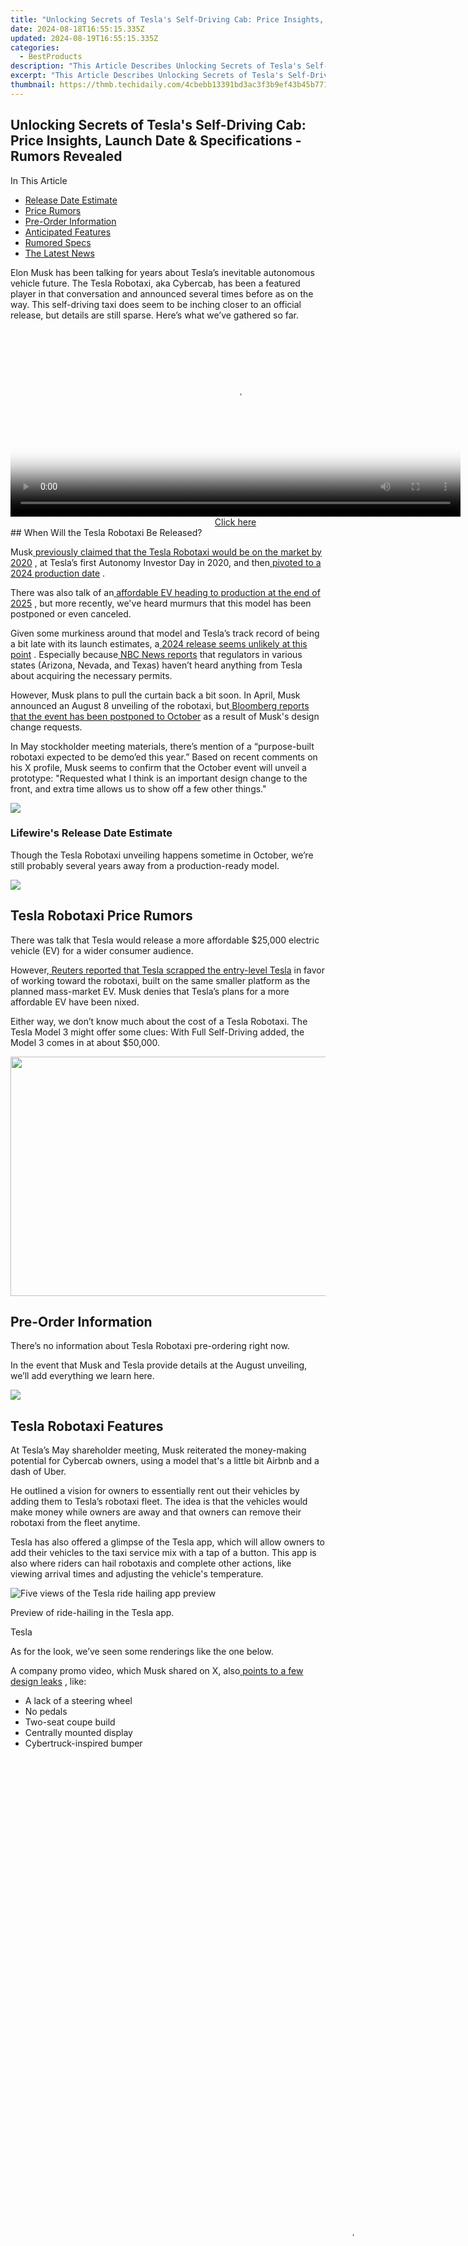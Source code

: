 ```yaml
---
title: "Unlocking Secrets of Tesla's Self-Driving Cab: Price Insights, Launch Date & Specifications - Rumors Revealed"
date: 2024-08-18T16:55:15.335Z
updated: 2024-08-19T16:55:15.335Z
categories:
  - BestProducts
description: "This Article Describes Unlocking Secrets of Tesla's Self-Driving Cab: Price Insights, Launch Date & Specifications - Rumors Revealed"
excerpt: "This Article Describes Unlocking Secrets of Tesla's Self-Driving Cab: Price Insights, Launch Date & Specifications - Rumors Revealed"
thumbnail: https://thmb.techidaily.com/4cbebb13391bd3ac3f3b9ef43b45b771ba69f0146a8bbd42e4f0e8dd5abd0510.jpg
---
```


## Unlocking Secrets of Tesla's Self-Driving Cab: Price Insights, Launch Date & Specifications - Rumors Revealed

 In This Article 

* [ Release Date Estimate ](https://www.lifewire.com/#toc-when-will-the-tesla-robotaxi-be-released)
* [ Price Rumors ](https://www.lifewire.com/#toc-tesla-robotaxi-price-rumors)
* [ Pre-Order Information ](https://www.lifewire.com/#toc-pre-order-information)
* [ Anticipated Features ](https://www.lifewire.com/#toc-tesla-robotaxi-features)
* [ Rumored Specs ](https://www.lifewire.com/#toc-tesla-robotaxi-specs-and-hardware)
* [ The Latest News ](https://www.lifewire.com/#toc-the-latest-news-about-the-tesla-robotaxi)

 Elon Musk has been talking for years about Tesla’s inevitable autonomous vehicle future. The Tesla Robotaxi, aka Cybercab, has been a featured player in that conversation and announced several times before as on the way. This self-driving taxi does seem to be inching closer to an official release, but details are still sparse. Here’s what we’ve gathered so far.

<!-- affiliate ads begin -->
<span id="1993652">
					<video width="720" height="300" style="cursor:pointer"
           poster="//a.impactradius-go.com/display-clicktoplayimage/1993652.jpeg"
           onclick="if(!this.playClicked){this.play();this.setAttribute('controls',true);this.playClicked=true;}">
	   <source src="//a.impactradius-go.com/display-ad/22993-1993652">
	   <img src="//a.impactradius-go.com/display-clicktoplayimage/1993652.jpeg" style="border: none; height: 100%; width: 100%; object-fit: contain">
	</video>
	<div style="width:720px;text-align:center"><a href="javascript:window.open(decodeURIComponent('https%3A%2F%2Fhomestyler.sjv.io%2Fc%2F5597632%2F1993652%2F22993'), '_blank');void(0);">Click here</a></div>
</span>
<img height="0" width="0" src="https://imp.pxf.io/i/5597632/1993652/22993" style="position:absolute;visibility:hidden;" border="0" />
<!-- affiliate ads end -->
##  When Will the Tesla Robotaxi Be Released? 

 Musk[ previously claimed that the Tesla Robotaxi would be on the market by 2020](https://www.cnn.com/2019/04/22/tech/tesla-robotaxis/index.html) , at Tesla’s first Autonomy Investor Day in 2020, and then[ pivoted to a 2024 production date](https://techcrunch.com/2023/09/12/tesla-robotaxi-concept-looks-like-a-two-seater-cybertruck/) . 

 There was also talk of an[ affordable EV heading to production at the end of 2025](https://www.notateslaapp.com/news/1890/tesla-confirms-launch-of-next-gen-vehicle-in-2025-anticipates-a-surge-in-growth) , but more recently, we've heard murmurs that this model has been postponed or even canceled. 

 Given some murkiness around that model and Tesla’s track record of being a bit late with its launch estimates, a[ 2024 release seems unlikely at this point](https://cleantechnica.com/2024/04/09/tesla-will-not-have-true-robotaxi-release-this-year/) . Especially because[ NBC News reports](https://www.nbcnews.com/tech/innovation/robotaxi-regulators-say-tesla-hasnt-contacted-plans-rcna147456) that regulators in various states (Arizona, Nevada, and Texas) haven’t heard anything from Tesla about acquiring the necessary permits. 

 However, Musk plans to pull the curtain back a bit soon. In April, Musk announced an August 8 unveiling of the robotaxi, but[ Bloomberg reports that the event has been postponed to October](https://www.bloomberg.com/news/articles/2024-07-11/tesla-plans-to-delay-robotaxi-unveiling-to-october-from-august) as a result of Musk's design change requests.

 In May stockholder meeting materials, there’s mention of a “purpose-built robotaxi expected to be demo’ed this year.” Based on recent comments on his X profile, Musk seems to confirm that the October event will unveil a prototype: "Requested what I think is an important design change to the front, and extra time allows us to show off a few other things."

<!-- affiliate ads begin -->
<a href="https://secure.2checkout.com/order/checkout.php?PRODS=4715391&QTY=1&AFFILIATE=108875&CART=1"><img src="https://secure.avangate.com/images/merchant/7f687767ccf20fcea1c9dc4a5adc2326/Digisigner_banner_728_x_90_color_version.png" border="0"></a>
<!-- affiliate ads end -->
###  Lifewire's Release Date Estimate

 Though the Tesla Robotaxi unveiling happens sometime in October, we’re still probably several years away from a production-ready model.

<!-- affiliate ads begin -->
<a href="https://shop.systoolsgroup.com/affiliate.php?ACCOUNT=SYSTOOBY&AFFILIATE=108875&PATH=https%3A%2F%2Fwww.systoolsgroup.com%3FAFFILIATE%3D108875%26RESOURCE%3DSysTools%2BOST%2BRecovery"><img src="https://www.systoolsgroup.com/box/ost-recovery.png" border="0"></a>
<!-- affiliate ads end -->
## Tesla Robotaxi Price Rumors 

 There was talk that Tesla would release a more affordable $25,000 electric vehicle (EV) for a wider consumer audience.

 However,[ Reuters reported that Tesla scrapped the entry-level Tesla](https://www.reuters.com/business/autos-transportation/tesla-scraps-low-cost-car-plans-amid-fierce-chinese-ev-competition-2024-04-05/) in favor of working toward the robotaxi, built on the same smaller platform as the planned mass-market EV. Musk denies that Tesla’s plans for a more affordable EV have been nixed.

 Either way, we don’t know much about the cost of a Tesla Robotaxi. The Tesla Model 3 might offer some clues: With Full Self-Driving added, the Model 3 comes in at about $50,000.

<!-- affiliate ads begin -->
<a href="https://ship7com.pxf.io/c/5597632/1509856/17634" target="_top" id="1509856"><img src="//a.impactradius-go.com/display-ad/17634-1509856" border="0" alt="" width="730" height="383"/></a>
<!-- affiliate ads end -->
## Pre-Order Information 

 There’s no information about Tesla Robotaxi pre-ordering right now. 

 In the event that Musk and Tesla provide details at the August unveiling, we’ll add everything we learn here.

<!-- affiliate ads begin -->
<a href="https://shop.mondly.com/affiliate.php?ACCOUNT=ATISTUDI&AFFILIATE=108875&PATH=https%3A%2F%2Fwww.mondly.com%3FAFFILIATE%3D108875%26RESOURCE%3D%2BEducational%2B970x90%2B"><img src="https://secure.avangate.com/images/merchant/69c418c33ec2e1a4267fa9bb77fa1428/educational-970x90.gif" border="0"></a>
<!-- affiliate ads end -->
## Tesla Robotaxi Features 

 At Tesla’s May shareholder meeting, Musk reiterated the money-making potential for Cybercab owners, using a model that's a little bit Airbnb and a dash of Uber.

 He outlined a vision for owners to essentially rent out their vehicles by adding them to Tesla’s robotaxi fleet. The idea is that the vehicles would make money while owners are away and that owners can remove their robotaxi from the fleet anytime.

 Tesla has also offered a glimpse of the Tesla app, which will allow owners to add their vehicles to the taxi service mix with a tap of a button. This app is also where riders can hail robotaxis and complete other actions, like viewing arrival times and adjusting the vehicle's temperature. 

![Five views of the Tesla ride hailing app preview](https://www.lifewire.com/thmb/XfOPTS8UcMjMVRfXeu0pqU2wvNw=/960x0/filters:no_upscale():max_bytes(150000):strip_icc():format(webp)/tesla-ride-hailing-app-preview-4174be71b5f4423b85ce5395783d8056.jpg) 

 Preview of ride-hailing in the Tesla app. 

Tesla

 As for the look, we’ve seen some renderings like the one below.

 A company promo video, which Musk shared on X, also[ points to a few design leaks](https://insideevs.com/news/720357/tesla-cybercab-robotaxi-interior-leak/) , like:

* A lack of a steering wheel
* No pedals
* Two-seat coupe build
* Centrally mounted display
* Cybertruck-inspired bumper

<!-- affiliate ads begin -->
<span id="1793213">
					<video width="1080" height="1620" style="cursor:pointer"
           poster="//a.impactradius-go.com/display-clicktoplayimage/1793213.jpeg"
           onclick="if(!this.playClicked){this.play();this.setAttribute('controls',true);this.playClicked=true;}">
	   <source src="//a.impactradius-go.com/display-ad/19135-1793213">
	   <img src="//a.impactradius-go.com/display-clicktoplayimage/1793213.jpeg" style="border: none; height: 100%; width: 100%; object-fit: contain">
	</video>
	<div style="width:1080px;text-align:center"><a href="javascript:window.open(decodeURIComponent('https%3A%2F%2Ftinyland.pxf.io%2Fc%2F5597632%2F1793213%2F19135'), '_blank');void(0);">Click here</a></div>
</span>
<img height="0" width="0" src="https://imp.pxf.io/i/5597632/1793213/19135" style="position:absolute;visibility:hidden;" border="0" />
<!-- affiliate ads end -->
##  Tesla Robotaxi Specs and Hardware 

 There aren’t many concrete details about Tesla Robotaxi specs, but one noteworthy speculation is that the Cybercab will be built completely from scratch and use a sensor suite similar to the Tesla Full Self-Driving (FSD) platform. 

 However, FSD uses a camera system rather than LiDAR and is far from fully autonomous. The most recent FSD 12 has made the biggest strides, but it’s still classified as Level 2 autonomous for routine city driving and under constant driver supervision.

 We’ll probably know more about the design and feature set after August 8, so stay tuned.

##  The Latest News About the Tesla Robotaxi 

 We’ll update this page as we learn more about the Tesla Robotaxi release date and other model specifics. In the meantime, get more of the latest[ smart and connected life news from Lifewire](https://www.lifewire.com/smart-home-connected-life-news-4797031) , and check out these stories about Tesla and other rumored EVs.

[  Tesla Robot: News, Rumors, and Estimated Price, Release Date, and Specs ](https://www.lifewire.com/tesla-robot-news-and-rumors-6265340) 

[  Tesla Phone: News and Expected Price, Release Date, Specs; and More Rumors ](https://www.lifewire.com/tesla-phone-5212799) 

[  Apple Car: News and Price, Release Date, Specs; and More Rumors ](https://www.lifewire.com/apple-car-5210313) 

[  Sony Car (Afeela): News and Expected Price, Release Date, Specs; and More Rumors ](https://www.lifewire.com/sony-car-afeela-8667364) 

<ins class="adsbygoogle"
     style="display:block"
     data-ad-format="autorelaxed"
     data-ad-client="ca-pub-7571918770474297"
     data-ad-slot="1223367746"></ins>



<ins class="adsbygoogle"
     style="display:block"
     data-ad-client="ca-pub-7571918770474297"
     data-ad-slot="8358498916"
     data-ad-format="auto"
     data-full-width-responsive="true"></ins>

<span class="atpl-alsoreadstyle">Also read:</span>
<div><ul>
<li><a href="https://instagram-clips.techidaily.com/new-2024-approved-avoid-story-filler-how-to-use-multiple-images-wisely-on-insta/"><u>[New] 2024 Approved  Avoid Story Filler  How to Use Multiple Images Wisely on Insta</u></a></li>
<li><a href="https://remote-screen-capture.techidaily.com/new-best-ways-to-screen-record-on-android/"><u>[New] Best Ways to Screen Record on Android</u></a></li>
<li><a href="https://facebook-videos.techidaily.com/new-incorporating-videos-in-your-instagram-content-for-2024/"><u>[New] Incorporating Videos in Your Instagram Content for 2024</u></a></li>
<li><a href="https://screen-video-capture.techidaily.com/new-pros-picks-premium-10-windows-11-webcam-recorders/"><u>[New] Pro's Picks  Premium 10 Windows 11 Webcam Recorders</u></a></li>
<li><a href="https://some-approaches.techidaily.com/new-strategies-to-exclude-recommended-podcasts-in-spotify/"><u>[New] Strategies to Exclude Recommended Podcasts in Spotify</u></a></li>
<li><a href="https://youtube-tips.techidaily.com/ips-and-tricks-for-rearranging-your-youtube-playlists/"><u>[New] Tips & Tricks for Rearranging Your YouTube Playlists</u></a></li>
<li><a href="https://tiktok-videos.techidaily.com/updated-leaders-in-earnings-prediction-tiktoks-finest-tools-for-2024/"><u>[Updated] Leaders in Earnings Prediction  TikTok's Finest Tools for 2024</u></a></li>
<li><a href="https://instagram-clips.techidaily.com/2024-approved-elevate-your-social-strategy-with-these-top-8-apps-phones-included/"><u>2024 Approved  Elevate Your Social Strategy with These Top 8 Apps, Phones Included</u></a></li>
<li><a href="https://extra-support.techidaily.com/2024-approved-sharpen-your-iphone-hdri-discover-the-top-4-fixes-for-premiere-pro-professionals/"><u>2024 Approved  Sharpen Your iPhone HDRI  Discover the Top 4 Fixes for Premiere Pro Professionals</u></a></li>
<li><a href="https://screen-video-capture.techidaily.com/2024-approved-win-11-mov-file-recording-guide/"><u>2024 Approved  Win 11 MOV File Recording Guide</u></a></li>
<li><a href="https://ai-live-streaming.techidaily.com/access-all-matches-free-world-cup-live-streaming-options-for-2024/"><u>Access All Matches Free World Cup Live Streaming Options for 2024</u></a></li>
<li><a href="https://techno-recovery.techidaily.com/aol-mail-troubleshooting-guide-distinguishing-between-global-outages-and-local-errors/"><u>AOL Mail Troubleshooting Guide: Distinguishing Between Global Outages and Local Errors</u></a></li>
<li><a href="https://techno-recovery.techidaily.com/behind-the-scenes-of-chatgpt-identifying-its-true-creators-and-owners/"><u>Behind the Scenes of ChatGPT: Identifying Its True Creators and Owners</u></a></li>
<li><a href="https://techno-recovery.techidaily.com/continuous-workflow-with-macbook-techniques-to-stop-sleep-mode-triggered-by-closing-the-cover/"><u>Continuous Workflow with MacBook: Techniques to Stop Sleep Mode Triggered by Closing the Cover</u></a></li>
<li><a href="https://techno-recovery.techidaily.com/correcting-the-wlanapidll-error-on-your-computer-a-comprehensive-guide/"><u>Correcting the wlanapi.dll Error on Your Computer – A Comprehensive Guide</u></a></li>
<li><a href="https://techno-recovery.techidaily.com/demystifying-nvidia-rtx-graphics-processing-units-gpus-what-you-need-to-know/"><u>Demystifying Nvidia RTX Graphics Processing Units (GPUs): What You Need to Know</u></a></li>
<li><a href="https://techno-recovery.techidaily.com/differentiating-ar-vr-mr-and-xr-an-in-depth-comparison/"><u>Differentiating AR, VR, MR & XR: An In-Depth Comparison</u></a></li>
<li><a href="https://techno-recovery.techidaily.com/discover-these-10-key-online-tools-that-simplify-apartment-searches/"><u>Discover These 10 Key Online Tools That Simplify Apartment Searches</u></a></li>
<li><a href="https://techno-recovery.techidaily.com/discovering-the-sharers-of-your-original-facebook-updates-and-posts/"><u>Discovering the Sharers of Your Original Facebook Updates and Posts</u></a></li>
<li><a href="https://android-frp.techidaily.com/easy-guide-to-samsung-galaxy-s24plus-frp-bypass-with-best-methods-by-drfone-android/"><u>Easy Guide to Samsung Galaxy S24+ FRP Bypass With Best Methods</u></a></li>
<li><a href="https://techno-recovery.techidaily.com/effective-email-protection-how-to-set-up-domain-whitelisting-on-mac-os-x/"><u>Effective Email Protection: How to Set Up Domain Whitelisting on Mac OS X</u></a></li>
<li><a href="https://screen-activity-recording.techidaily.com/expert-screenshot-solutions-reviewed-for-2024/"><u>Expert Screenshot Solutions Reviewed for 2024</u></a></li>
<li><a href="https://techno-recovery.techidaily.com/exporting-your-favorite-spotify-playlists-as-easy-text-documents/"><u>Exporting Your Favorite Spotify Playlists as Easy Text Documents</u></a></li>
<li><a href="https://techno-recovery.techidaily.com/get-ahead-of-the-curve-sonys-rumored-vr-gear-prices-and-release-momentum-unpacked/"><u>Get Ahead of the Curve: Sony's Rumored VR Gear Prices & Release Momentum Unpacked</u></a></li>
<li><a href="https://techno-recovery.techidaily.com/get-your-hands-on-youtube-premium-with-student-savings-plans/"><u>Get Your Hands-On YouTube Premium with Student Savings Plans!</u></a></li>
<li><a href="https://android-pokemon-go.techidaily.com/here-are-some-reliable-ways-to-get-pokemon-go-friend-codes-for-huawei-nova-y71-drfone-by-drfone-virtual-android/"><u>Here Are Some Reliable Ways to Get Pokemon Go Friend Codes For Huawei Nova Y71 | Dr.fone</u></a></li>
<li><a href="https://techno-recovery.techidaily.com/1722901592496-how-students-can-master-the-art-of-scoring-low-cost-dell-products-with-special-discounts/"><u>How Students Can Master the Art of Scoring Low-Cost Dell Products with Special Discounts</u></a></li>
<li><a href="https://techno-recovery.techidaily.com/how-to-fix-wmvcoredll-not-found-or-missing-errors/"><u>How to Fix Wmvcore.dll Not Found or Missing Errors</u></a></li>
<li><a href="https://techno-recovery.techidaily.com/how-to-pair-apple-airpods-with-your-nintendo-switch/"><u>How to Pair Apple AirPods with Your Nintendo Switch</u></a></li>
<li><a href="https://techno-recovery.techidaily.com/1722897685109-how-to-resolve-msodll-file-not-detected-issues-on-your-pc/"><u>How to Resolve 'mso.dll' File Not Detected Issues on Your PC</u></a></li>
<li><a href="https://techno-recovery.techidaily.com/how-to-show-hidden-files-on-a-mac-with-terminal/"><u>How to Show Hidden Files on a Mac With Terminal</u></a></li>
<li><a href="https://review-topics.techidaily.com/how-to-unlock-lava-blaze-pro-5g-without-password-by-drfone-android-unlock-android-unlock/"><u>How to Unlock Lava Blaze Pro 5G Without Password?</u></a></li>
<li><a href="https://android-location-track.techidaily.com/in-2024-how-to-intercept-text-messages-on-vivo-v29-drfone-by-drfone-virtual-android/"><u>In 2024, How to Intercept Text Messages on Vivo V29 | Dr.fone</u></a></li>
<li><a href="https://pokemon-go-android.techidaily.com/in-2024-pokemon-go-cooldown-chart-on-honor-magic-6-lite-drfone-by-drfone-virtual-android/"><u>In 2024, Pokémon Go Cooldown Chart On Honor Magic 6 Lite | Dr.fone</u></a></li>
<li><a href="https://iphone-transfer.techidaily.com/methods-to-transfer-from-apple-iphone-15-pro-to-android-drfone-by-drfone-transfer-from-ios/"><u>Methods to Transfer from Apple iPhone 15 Pro to Android | Dr.fone</u></a></li>
<li><a href="https://graphic-issues.techidaily.com/normalize-windows-10-display-orientation/"><u>Normalize Windows 10 Display Orientation</u></a></li>
<li><a href="https://techno-recovery.techidaily.com/pairing-up-on-spotify-sharing-playlists-in-real-time/"><u>Pairing Up on Spotify: Sharing Playlists in Real-Time</u></a></li>
<li><a href="https://techno-recovery.techidaily.com/quick-fixes-for-missing-fm20dll-error-in-windows-steps-and-tips/"><u>Quick Fixes for Missing fm20.dll Error in Windows: Steps and Tips</u></a></li>
<li><a href="https://techno-recovery.techidaily.com/removing-your-personal-identification-number-pin-from-windows-10-easily/"><u>Removing Your Personal Identification Number (PIN) From Windows 10 Easily</u></a></li>
<li><a href="https://techno-recovery.techidaily.com/resolving-spell-check-errors-in-microsoft-outlook-for-accurate-communication/"><u>Resolving Spell Check Errors in Microsoft Outlook for Accurate Communication</u></a></li>
<li><a href="https://techno-recovery.techidaily.com/resolving-windows-code-28-issues-a-step-by-step-guide/"><u>Resolving Windows Code 28 Issues: A Step-by-Step Guide</u></a></li>
<li><a href="https://techno-recovery.techidaily.com/revolutionize-your-calls-the-elite-selection-of-12-zero-cost-voip-apps-for-this-year/"><u>Revolutionize Your Calls: The Elite Selection of 12 Zero-Cost VoIP Apps for This Year</u></a></li>
<li><a href="https://techno-recovery.techidaily.com/rumored-specs-and-release-info-for-apples-new-listening-device-what-to-expect/"><u>Rumored Specs and Release Info for Apple's New Listening Device – What to Expect?</u></a></li>
<li><a href="https://techno-recovery.techidaily.com/should-you-invest-in-chatgpt-plus-learn-why-its-a-game-changer-with-these-5-points/"><u>Should You Invest in ChatGPT Plus? Learn Why It's a Game-Changer with These 5 Points</u></a></li>
<li><a href="https://techno-recovery.techidaily.com/solving-the-issue-what-to-do-when-your-nintendo-wii-cant-recognize-a-disc/"><u>Solving the Issue: What To Do When Your Nintendo Wii Can't Recognize a Disc</u></a></li>
<li><a href="https://data-wizards.techidaily.com/supernova-backup-solutions-for-qb/"><u>Supernova Backup Solutions for QB</u></a></li>
<li><a href="https://techno-recovery.techidaily.com/the-ultimate-guide-for-removal-and-replacement-of-mobile-device-glass-shields/"><u>The Ultimate Guide for Removal and Replacement of Mobile Device Glass Shields</u></a></li>
<li><a href="https://techno-recovery.techidaily.com/top-5-factors-to-evaluate-when-shopping-for-new-stereo-speakers/"><u>Top 5 Factors To Evaluate When Shopping For New Stereo Speakers</u></a></li>
<li><a href="https://techno-recovery.techidaily.com/top-5-methods-for-securely-saving-and-protecting-your-digital-information/"><u>Top 5 Methods for Securely Saving & Protecting Your Digital Information</u></a></li>
<li><a href="https://techno-recovery.techidaily.com/top-picks-best-childrens-films-available-on-disneyplus-in-july-2024/"><u>Top Picks: Best Children's Films Available on Disney+ in July 2024</u></a></li>
<li><a href="https://techno-recovery.techidaily.com/troubleshooting-steps-solving-startup-issues-with-mozilla-thunderbird/"><u>Troubleshooting Steps: Solving Startup Issues with Mozilla Thunderbird</u></a></li>
<li><a href="https://techno-recovery.techidaily.com/unlock-new-looks-downloading-and-using-icons-on-ios-devices/"><u>Unlock New Looks: Downloading and Using Icons on iOS Devices</u></a></li>
</ul></div>

